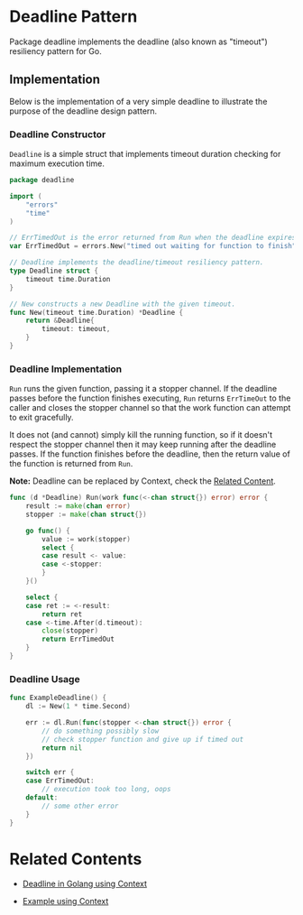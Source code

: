 # Deadline Pattern

Package deadline implements the deadline (also known as "timeout") resiliency pattern for Go.

## Implementation

Below is the implementation of a very simple deadline to illustrate the purpose
of the deadline design pattern.

### Deadline Constructor

`Deadline` is a simple struct that implements timeout duration checking for maximum execution time.

```go
package deadline

import (
	"errors"
	"time"
)

// ErrTimedOut is the error returned from Run when the deadline expires.
var ErrTimedOut = errors.New("timed out waiting for function to finish")

// Deadline implements the deadline/timeout resiliency pattern.
type Deadline struct {
	timeout time.Duration
}

// New constructs a new Deadline with the given timeout.
func New(timeout time.Duration) *Deadline {
	return &Deadline{
		timeout: timeout,
	}
}
```

### Deadline Implementation

`Run` runs the given function, passing it a stopper channel. If the deadline passes before the function finishes executing, `Run` returns `ErrTimeOut` to the caller and closes the stopper channel so that the work function can attempt to exit gracefully. 

It does not (and cannot) simply kill the running function, so if it doesn't respect the stopper channel then it may keep running after the deadline passes. If the function finishes before the deadline, then the return value of the function is returned from `Run`.


**Note:** Deadline can be replaced by Context, check the [Related Content](#related-contents). 
```go
func (d *Deadline) Run(work func(<-chan struct{}) error) error {
	result := make(chan error)
	stopper := make(chan struct{})

	go func() {
		value := work(stopper)
		select {
		case result <- value:
		case <-stopper:
		}
	}()

	select {
	case ret := <-result:
		return ret
	case <-time.After(d.timeout):
		close(stopper)
		return ErrTimedOut
	}
}
```

### Deadline Usage
```go
func ExampleDeadline() {
	dl := New(1 * time.Second)

	err := dl.Run(func(stopper <-chan struct{}) error {
		// do something possibly slow
		// check stopper function and give up if timed out
		return nil
	})

	switch err {
	case ErrTimedOut:
		// execution took too long, oops
	default:
		// some other error
	}
}
```

# Related Contents

- [Deadline in Golang using Context](https://blog.golang.org/context)

- [Example using Context](https://golang.org/src/context/example_test.go)
